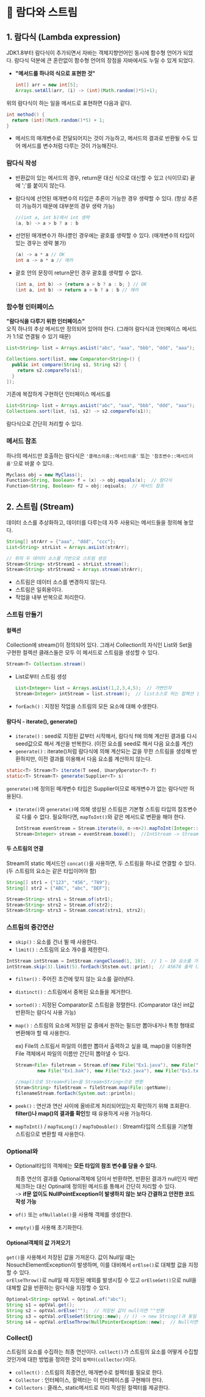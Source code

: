# 📢 람다와 스트림 

## 1. 람다식 (Lambda expression)

JDK1.8부터 람다식이 추가되면서 자바는 객체지향언어인 동시에 함수형 언어가 되었다. 람다식 덕분에 큰 혼란없이 함수형 언어의 장점을 자바에서도 누릴 수 있게 되었다.<br> 

* **"메서드를 하나의 식으로 표현한 것"**
  ```java
  int[] arr = new int[5];
  Arrays.setAll(arr, (i) -> (int)(Math.random()*5)+1);
  ```
위의 람다식이 하는 일을 메서드로 표현하면 다음과 같다.
```java
int method() {
  return (int)(Math.random()*5) + 1;
}
```

* 메서드의 매개변수로 전달되어지는 것이 가능하고, 메서드의 결과로 반환될 수도 있어 메서드를 변수처럼 다루는 것이 가능해진다.


### 람다식 작성 
* 반환값이 있는 메서드의 경우, return문 대신 식으로 대신할 수 있고 (식이므로) 끝에 ';'를 붙이지 않는다.
* 람다식에 선언된 매개변수의 타입은 추론이 가능한 경우 생략할 수 있다. (항상 추론이 가능하기 때문에 대부분의 경우 생략 가능)

   ```java
   //(int a, int b)에서 int 생략 
  (a, b) -> a > b ? a : b 
  ```
* 선언된 매개변수가 하나뿐인 경우에는 괄호를 생략할 수 있다. (매개변수의 타입이 있는 경우는 생략 불가)
  ```java
  (a) -> a * a // OK
  int a -> a * a // 에러
  ```

* 괄호 안의 문장이 return문인 경우 괄호를 생략할 수 없다.
  ```java
  (int a, int b) -> {return a > b ? a : b; } // OK
  (int a, int b) -> return a > b ? a : b // 에러 
  ```

### 함수형 인터페이스 
**"람다식을 다루기 위한 인터페이스"**<br>
오직 하나의 추상 메서드만 정의되어 있어야 한다. (그래야 람다식과 인터페이스 메서드가 1:1로 연결될 수 있기 때문)

```java
List<String> list = Arrays.asList("abc", "aaa", "bbb", "ddd", "aaa");

Collections.sort(list, new Comparator<String>() {
  public int compare(String s1, String s2) {
    return s2.compareTo(s1);
  }
]);
```
기존에 복잡하게 구현하던 인터페이스 메서드를 
```java
List<String> list = Arrays.asList("abc", "aaa", "bbb", "ddd", "aaa");
Collections.sort(list, (s1, s2) -> s2.compareTo(s1));
```
람다식으로 간단히 처리할 수 있다.


### 메서드 참조 
하나의 메서드만 호출하는 람다식은 `'클래스이름::메서드이름'` 또는 `'참조변수::메서드이름'`으로 바꿀 수 있다.

```java
Myclass obj = new MyClass();
Function<String, Boolean> f = (x) -> obj.equals(x);  // 람다식
Function<String, Boolean> f2 = obj::eqiuals;  // 메서드 참조 
```

## 2. 스트림 (Stream) 

데이터 소스를 추상화하고, 데이터를 다루는데 자주 사용되는 메서드들을 정의해 놓았다. 

```java
String[] strArr = {"aaa", "ddd", "ccc"};
List<String> strList = Arrays.asList(strArr);

// 위의 두 데이터 소스를 기반으로 스트림 생성 
Stream<String> strStream1 = strList.stream(); 
Stream<String> strStream2 = Arrays.stream(strArr);
```
* 스트림은 데이터 소스를 변경하지 않는다.
* 스트림은 일회용이다.
* 작업을 내부 반복으로 처리한다.

### 스트림 만들기 

#### 컬렉션 
Collection에 stream()이 정의되어 있다. 그래서 Collection의 자식인 List와 Set을 구현한 컬렉션 클래스들은 모두 이 메서드로 스트림을 생성할 수 있다. 
```java
Stream<T> Collection.stream()
```
* List로부터 스트림 생성
  ```java
  List<Integer> list = Arrays.asList(1,2,3,4,5);  // 가변인자
  Stream<Integer> intStream = list.stream();  // list소스로 하는 컬렉션 생성 
  ```

* `forEach()` : 지정된 작업을 스트림의 모든 요소에 대해 수생한다.

#### 람다식 - iterate(), generate()

* `iterate()` : seed로 지정된 값부터 시작해서, 람다식 f에 의해 계산된 결과를 다시 seed값으로 해서 계산을 반복한다. (이전 요소를 seed로 해서 다음 요소를 계산) 
* `generate()` : iterate()처럼 람다식에 의해 계산되는 값을 무한 스트림을 생성해 반환하지만, 이전 결과를 이용해서 다음 요소를 계산하지 않는다. 
  
```java
static<T> Stream<T> iterate(T seed, UnaryOperator<T> f)
static<T> Stream<T> generate(Supplier<T> s)
```
`generate()`에 정의된 매개변수 타입은 Supplier<T>이므로 매개변수가 없는 람다식만 허용된다.<br>

* `iterate()`와 `generate()`에 의해 생성된 스트림은 기본형 스트림 타입의 참조변수로 다룰 수 없다. 필요하다면, `mapToInt()`와 같은 메서드로 변환을 해야 한다.
  ```java
  IntStream evenStream = Stream.iterate(0, n->n+2).mapToInt(Integer::valueOf);
  Stream<Integer> stream = evenStream.boxed();  //IntStream -> Stream<Integer> 
  ```

#### 두 스트림의 연결 
Stream의 static 메서드인 `concat()`을 사용하면, 두 스트림을 하나로 연결할 수 있다. (두 스트림의 요소는 같은 타입이어야 함)

```java
String[] str1 = {"123", "456", "789"};
String[] str2 = {"ABC", "abc", "DEF"};

Stream<String> strs1 = Stream.of(str1);
Stream<String> strs2 = Stream.of(str2);
Stream<String> strs3 = Stream.concat(strs1, strs2);
```

### 스트림의 중간연산 

* `skip()` : 요소를 건너 뛸 때 사용한다.
* `limit()` : 스트림의 요소 개수를 제한한다.

```java
IntStream intStream = IntStream.rangeClosed(1, 10);  // 1 ~ 10 요소를 가진 스트림
intStream.skip(3).limit(5).forEach(Ststem.out::print);  // 45678 출력 (3까지 건너뛰고 5개) 
```

* `filter()` : 주어진 조건에 맞지 않는 요소를 걸러낸다.
* `distinct()` : 스트림에서 중복된 요소들을 제거한다.
* `sorted()` : 지정된 Comparator로 스트림을 정렬한다. (Comparator 대신 int값 반환하는 람다식 사용 가능)
  
* `map()` : 스트림의 요소에 저장된 값 중에서 원하는 필드만 뽑아내거나 특정 형태로 변환해야 할 때 사용한다.

  ex) File의 스트림서 파일의 이름만 뽑아서 출력하고 싶을 떄, map()을 이용하면 File 객체에서 파일의 이름만 간단히 뽑아낼 수 있다.
  ```java
  Stream<File> filetream = Stream.of(new File("Ex1.java"), new File("Ex1"),
          new File("Ex1.bak"), new File("Ex2.java"), new File("Ex1.txt"));
  
  //map()으로 Stream<File>을 Stream<String>으로 변환
  Stram<String> fileStream = fileStream.map(File::getName);
  filenameStream.forEach(System.out::println);
  ```

* `peek()` : 연산과 연산 사이에 올바르게 처리되어있는지 확인하기 위해 조회환다. **filter()나 map()의 결과를 확인**할 때 유용하게 사용 가능하다.

* `mapToInt()` / `mapToLong()` / `mapToDouble()` : Stream<T>타입의 스트림을 기본형 스트림으로 변환할 때 사용한다. 


### Optional<T>와

* Optional타입의 객체에는 **모든 타입의 참조 변수를 담을 수 있다.**<br>
  
  최종 연산의 결과를 Optional객체에 담아서 반환하면, 반환된 결과가 null인지 매번 체크하는 대신 Optinal에 정의된 메서드를 통해서 간단히 처리할 수 있다.<br> 
-> **if문 없이도 NullPointException이 발생하지 않는 보다 간결하고 안전한 코드 작성 가능**

* `of()` 또는 `ofNullable()`을 사용해 객체를 생성한다.
* `empty()`를 사용해 초기화한다.

#### Optional객체의 값 가져오기 
`get()`을 사용해서 저장된 값을 가져온다. 값이 Null일 떄는 NosuchElementException이 발생하며, 이를 대비해서 `orElse()`로 대체할 값을 지정할 수 있다.<br>
`orElseThrow()`로 null일 때 지정된 예외를 발생시킬 수 있고 `orElseGet()`으로 null을 대체할 값을 반환하는 람다식을 지정할 수 있다.

```java
Optional<String> optVal = Optinal.of("abc");
String s1 = optVal.get();
String s2 = optVal.orElse("");  // 저장된 값이 null이면 ""반환
String s3 = optVal.orElseGet(String::new); // () -> new String()과 동일
String s4 = optVal.orElseThrow(NullPointerException::new);  // Null이면 예외 발생 
```

### Collect()
스트림의 요소를 수집하는 최종 연산이다. `collect()`가 스트림의 요소를 어떻게 수집할 것인가에 대한 방법을 정의한 것이 `컬렉터(collector)`이다.

* `collect()` : 스트림의 최종연산, 매개변수로 컬렉터를 필요로 한다.
* `Collector` : 인터페이스, 컬렉터는 이 인터페이스를 구현해야 한다. 
* `Collectors` : 클래스, static메서드로 미리 작성된 컬렉터를 제공한다. 
